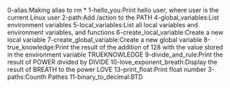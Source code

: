 0-alias:Making alias to rm *
1-hello_you:Print hello user, where user is the current Linux user
2-path:Add /action to the PATH
4-global_variables:List environment variables
5-local_variables:List all local variables and environment variables, and functions
6-create_local_variable:Create a new local variable
7-create_global_variable:Create a new global variable
8-true_knowledge:Print the result of the addition of 128 with the value stored in the environment variable TRUEKNOWLEDGE
9-divide_and_rule:Print the result of POWER divided by DIVIDE
10-love_exponent_breath:Display the result of BREATH to the power LOVE
13-print_float:Print float number
3-paths:Counth Pathes
11-binary_to_decimal:BTD
